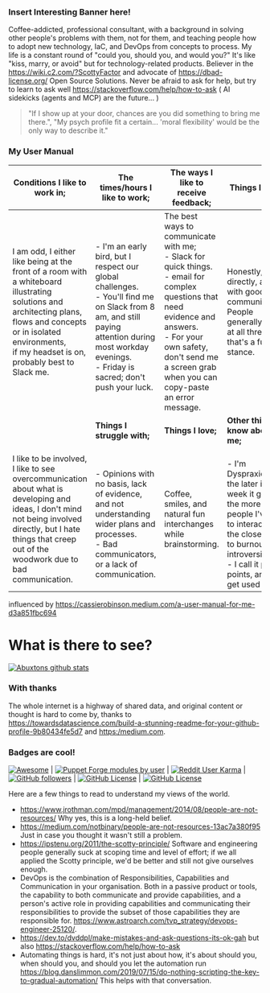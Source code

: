 ### Insert Interesting Banner here!

Coffee-addicted, professional consultant, with a background in solving other people's problems with them, not for them, and teaching people how to adopt new technology, IaC, and DevOps from concepts to process. My life is a constant round of "could you, should you, and would you?" It's like "kiss, marry, or avoid" but for technology-related products.  Believer in the https://wiki.c2.com/?ScottyFactor and advocate of https://dbad-license.org/ Open Source Solutions. Never be afraid to ask for help, but try to learn to ask well https://stackoverflow.com/help/how-to-ask ( AI sidekicks (agents and MCP) are the future... )  

> "If I show up at your door, chances are you did something to bring me there.", "My psych profile fit a certain... 'moral flexibility' would be the only way to describe it."

### My User Manual
| Conditions I like to work in; | The times/hours I like to work;  | The ways I like to receive feedback;   | Things I need;  |
|---|---|---|---|
|  I am odd, I either like being at the front of a room with a whiteboard illustrating solutions and architecting plans, flows and concepts or in isolated environments,<br/>  if my headset is on, probably best to Slack me.   | <br/> - I'm an early bird, but I respect our global challenges.<br/> - You'll find me on Slack from 8 am, and still paying attention during most workday evenings.<br/> - Friday is sacred; don't push your luck.   | The best ways to communicate with me;<br/> - Slack for quick things.<br/> -  email for complex questions that need evidence and answers.<br/> - For your own safety, don't send me a screen grab when you can copy-paste an error message.  |   Honestly, directly, and with good communication. <br/> People generally suck at all three so that's a fun stance.  | 
|| **Things I struggle with;** | **Things I love;** | **Other things to know about me;** |
|  I like to be involved, I like to see overcommunication about what is developing and ideas, I don't mind not being involved directly, but I hate things that creep out of the woodwork due to bad communication.| <br/> - Opinions with no basis, lack of evidence, and not understanding wider plans and processes. <br/> - Bad communicators, or a lack of communication.   |  Coffee, smiles, and natural fun interchanges while brainstorming.   |  <br/> - I'm Dyspraxic, and the later in the week it gets, the more people I've had to interact with, the closer I get to burnout and introversion.<br/> -  I call it people points, and they get used up.  |  
 
influenced by <https://cassierobinson.medium.com/a-user-manual-for-me-d3a851fbc694> 

# What is there to see? 

[![Abuxtons github stats](https://github-readme-stats.vercel.app/api?username=abuxton&show_icons=true)](https://github.com/abuxton) <!-- https://github.com/anuraghazra/github-readme-stats -->

### With thanks 
The whole internet is a highway of shared data, and original content or thought is hard to come by, thanks to <https://towardsdatascience.com/build-a-stunning-readme-for-your-github-profile-9b80434fe5d7> and <https:/medium.com>.

### Badges are cool!

[![Awesome](https://awesome.re/badge.svg)](https://awesome.re) | [![Puppet Forge modules by user](https://img.shields.io/puppetforge/mc/abuxton)](https://forge.puppet.com/modules/abuxton) | [![Reddit User Karma](https://img.shields.io/reddit/user-karma/combined/adept2051)](https://www.reddit.com/user/adept2051/) | [![GitHub followers](https://img.shields.io/github/followers/abuxton)]([https://github.com/abuxton](https://github.com/abuxton?tab=followers)) | [![GitHub License](https://img.shields.io/github/license/abuxton/.github)](https://github.com/abuxton/.github) | [![GitHub License](https://img.shields.io/github/license/abuxton/dbad)](https://github.com/abuxton/dbad)





Here are a few things to read to understand my views of the world.

* https://www.jrothman.com/mpd/management/2014/08/people-are-not-resources/ Why yes, this is a long-held belief.  
* https://medium.com/notbinary/people-are-not-resources-13ac7a380f95 Just in case you thought it wasn't still a problem.
* https://ipstenu.org/2011/the-scotty-principle/ Software and engineering people generally suck at scoping time and level of effort; if we all applied the Scotty principle, we'd be better and still not give ourselves enough.
* DevOps is the combination of Responsibilities, Capabilities and Communication in your organisation. Both in a passive product or tools, the capability to both communicate and provide capabilities, and a person's active role in providing capabilities and communicating their responsibilities to provide the subset of those capabilities they are responsible for. <https://www.astroarch.com/tvp_strategy/devops-engineer-25120/>.
* <https://dev.to/dvddpl/make-mistakes-and-ask-questions-its-ok-gah> but also <https://stackoverflow.com/help/how-to-ask>
* Automating things is hard, it's not just about how, it's about should you, when should you, and should you let the automation run <https://blog.danslimmon.com/2019/07/15/do-nothing-scripting-the-key-to-gradual-automation/> This helps with that conversation.



